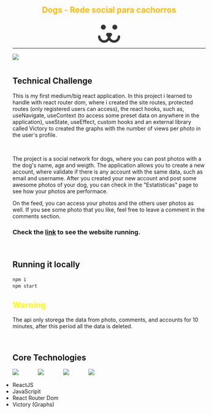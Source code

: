 <div style="display: flex; align-items: center; gap: .5rem; flex-direction: column">
  <h2 style="color: #Fb1">Dogs - Rede social para cachorros</h2>
  <img src="src/Assets/dogs.svg" width="60" />
</div>
<hr>

<img src="https://i.imgur.com/CPigyhd.png" style="margin-bottom: 10px" />
<br>

## Technical Challenge

This is my first medium/big react application. In this project i learned to handle with react router dom, where i created the site routes, protected routes (only registered users can access), the react hooks, such as, useNavigate, useContext (to access some preset data on anywhere in the application), useState, useEffect, custom hooks and an external library called Victory to created the graphs with the number of views per photo in the user's profile.

<br>

The project is a social network for dogs, where you can post photos with a the dog's name, age and weigth. The application allows you to create a new account, where validate if there is any account with the same data, such as email and username. After you created your new account and post some awesome photos of your dog, you can check in the "Estatísticas" page to see how your photos are performace.

On the feed, you can access your photos and the others user photos as well. If you see some photo that you like, feel free to leave a comment in the comments section.

### Check the [link](https://www.youtube.com/watch?v=VI_vVQqJe-M) to see the website running.

<br>

## Running it locally

```bash
npm i
npm start
```

<h2 style="color: #FFFC00">Warning</h2>
<p>The api only storega the data from photo, comments, and accounts for 10 minutes, after this period all the data is deleted.</p>
<br>

## Core Technologies

<div style="display: flex; gap: 1rem">
  <img src="https://cdn.jsdelivr.net/npm/simple-icons@8.2.0/icons/createreactapp.svg" width="50"/>
  <img src="https://cdn.jsdelivr.net/npm/simple-icons@8.2.0/icons/javascript.svg" width="50"/>
  <img src="https://cdn.jsdelivr.net/npm/simple-icons@8.2.0/icons/reactrouter.svg" width="50"/>
  <img src="https://i.imgur.com/njqybRv.png" width="50"/>
</div>
<br>
<ul style="margin: 0; padding: 0;">
  <li>ReactJS</li>
  <li>JavaScripit</li>
  <li>React Router Dom</li>
  <li>Victory (Graphs)</li>
</ul>
